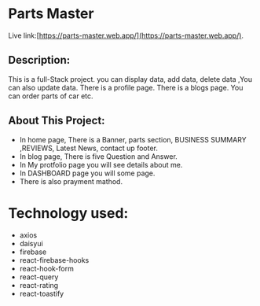 # Parts Master

Live link:[https://parts-master.web.app/](https://parts-master.web.app/).

##  Description:
This is a full-Stack project. you can display data, add data, delete data ,You can also update data.
There is a profile page. There is a blogs page. You can order parts of car etc.

## About This Project:

* In home page, There is a Banner, parts section, BUSINESS SUMMARY
,REVIEWS, Latest News, contact up footer.
* In blog page, There is five Question and Answer.
* In My protfolio page you will see details about me.
* In DASHBOARD page you will some page.
* There is also prayment mathod.

# Technology used:

* axios
* daisyui
* firebase
* react-firebase-hooks
* react-hook-form
* react-query
* react-rating
* react-toastify
